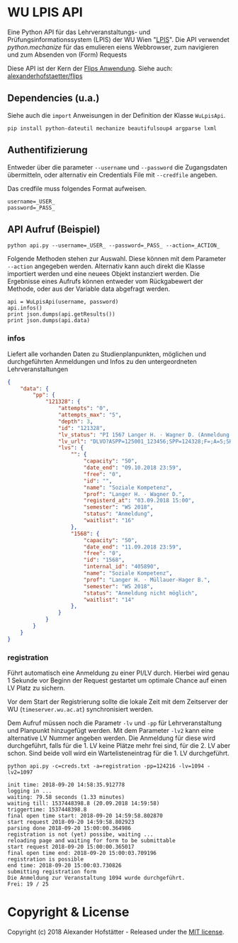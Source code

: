 # WU LPIS API

Eine Python API für das Lehrveranstaltungs- und Prüfungsinformationssystem (LPIS) der WU Wien "[LPIS](https://www.wu.ac.at/studierende/tools-services/lpis/)". Die API verwendet *python.mechanize* für das emulieren eiens Webbrowser, zum navigieren und zum Absenden von (Form) Requests

Diese API ist der Kern der [Flips Anwendung](https://flips.hofstaetter.io/). Siehe auch: [alexanderhofstaetter/flips](https://github.com/alexanderhofstaetter/flips)

## Dependencies (u.a.)

Siehe auch die `import` Anweisungen in der Definition der Klasse `WuLpisApi`. 

`pip install python-dateutil mechanize beautifulsoup4 argparse lxml`

## Authentifizierung

Entweder über die parameter `--username` und `--password` die Zugangsdaten übermitteln, oder alternativ ein Credentials File mit `--credfile` angeben.

Das credfile muss folgendes Format aufweisen.

```
username=_USER_
password=_PASS_
```

## API Aufruf (Beispiel)

`python api.py --username=_USER_ --password=_PASS_ --action=_ACTION_`

Folgende Methoden stehen zur Auswahl. Diese können mit dem Parameter `--action` angegeben werden. Alternativ kann auch direkt die Klasse importiert werden und eine neuees Objekt instanziert werden. Die Ergebnisse eines Aufrufs können entweder vom Rückgabewert der Methode, oder aus der Variable data abgefragt werden.

```
api = WuLpisApi(username, password)
api.infos()
print json.dumps(api.getResults())
print json.dumps(api.data)
``` 

### infos
Liefert alle vorhanden Daten zu Studienplanpunkten, möglichen und durchgeführten Anmeldungen und Infos zu den untergeordneten Lehrveranstaltungen

``` json
{
    "data": {
        "pp": {
            "121328": {
                "attempts": "0", 
                "attempts_max": "5", 
                "depth": 3, 
                "id": "121328", 
                "lv_status": "PI 1567 Langer H. · Wagner D. (Anmeldung 03.09.2018 15:00)", 
                "lv_url": "DLVO?ASPP=125001_123456;SPP=124328;F=;A=5;SH=123456;R=277879", 
                "lvs": {
                    "": {
                        "capacity": "50", 
                        "date_end": "09.10.2018 23:59", 
                        "free": "0", 
                        "id": "", 
                        "name": "Soziale Kompetenz", 
                        "prof": "Langer H. · Wagner D.", 
                        "registerd_at": "03.09.2018 15:00", 
                        "semester": "WS 2018", 
                        "status": "Anmeldung", 
                        "waitlist": "16"
                    }, 
                    "1568": {
                        "capacity": "50", 
                        "date_end": "11.09.2018 23:59", 
                        "free": "0", 
                        "id": "1568", 
                        "internal_id": "405890", 
                        "name": "Soziale Kompetenz", 
                        "prof": "Langer H. · Müllauer-Hager B.", 
                        "semester": "WS 2018", 
                        "status": "Anmeldung nicht möglich", 
                        "waitlist": "14"
                    },
                }
            }
        }
    }
}
```


### registration
Führt automatisch eine Anmeldung zu einer PI/LV durch. Hierbei wird genau 1 Sekunde vor Beginn der Request gestartet um optimale Chance auf einen LV Platz zu sichern.

Vor dem Start der Registrierung sollte die lokale Zeit mit dem Zeitserver der WU (`timeserver.wu.ac.at`) synchronisiert werden.

Dem Aufruf müssen noch die Parametr `-lv` und `-pp` für Lehrveranstaltung und Planpunkt hinzugefügt werden. Mit dem Parameter `-lv2` kann eine alternative LV Nummer angeben werden. Die Anmeldung für diese wird durchgeführt, falls für die 1. LV keine Plätze mehr frei sind, für die 2. LV aber schon. Sind beide voll wird ein Wartelisteneintrag für die 1. LV durchgeführt.

`python api.py -c=creds.txt -a=registration -pp=124216 -lv=1094 -lv2=1097`

```
init time: 2018-09-20 14:58:35.912778
logging in ...
waiting: 79.58 seconds (1.33 minutes)
waiting till: 1537448398.8 (20.09.2018 14:59:58)
triggertime: 1537448398.8
final open time start: 2018-09-20 14:59:58.802870
start request 2018-09-20 14:59:58.802923
parsing done 2018-09-20 15:00:00.364986
registration is not (yet) possibe, waiting ...
reloading page and waiting for form to be submittable
start request 2018-09-20 15:00:00.365017
final open time end: 2018-09-20 15:00:03.709196
registration is possible
end time: 2018-09-20 15:00:03.730826
submitting registration form
Die Anmeldung zur Veranstaltung 1094 wurde durchgeführt.
Frei: 19 / 25

```

# Copyright & License

Copyright (c) 2018 Alexander Hofstätter - Released under the [MIT license](LICENSE.md).